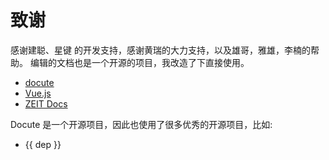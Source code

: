 # 致谢

感谢建聪、星键 的开发支持，感谢黄瑞的大力支持，以及雄哥，雅雄，李楠的帮助。
编辑的文档也是一个开源的项目，我改造了下直接使用。

- [docute](https://docute.org/#/zh/)
- [Vue.js](https://vuejs.org)
- [ZEIT Docs](https://zeit.co/docs)


Docute 是一个开源项目，因此也使用了很多优秀的开源项目，比如:

<ul>
  <li v-for="dep in deps" :key="dep">{{ dep }}</li>
</ul>
